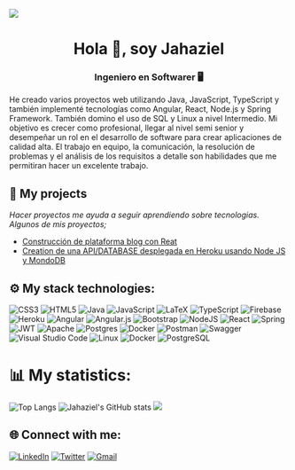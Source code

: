 <!-- ![](https://komarev.com/ghpvc/?username=jahazieljbh&color=blueviolet) -->
[![](https://hits.seeyoufarm.com/api/count/incr/badge.svg?url=https%3A%2F%2Fgithub.com%jahazieljbh&count_bg=%234A4B49&title_bg=%235E21A4&icon=&icon_color=%23E7E7E7&title=visits&edge_flat=true)](https://github.com/)

<h1 align="center">Hola 👋, soy Jahaziel</h1>
<h3 align="center">Ingeniero en Softwarer 🖥️</h3>

<!-- DESCRIPTION -->
He creado varios proyectos web utilizando Java, JavaScript, TypeScript y también implementé tecnologías como Angular, React, Node.js y Spring Framework. También domino el uso de SQL y Linux a nivel Intermedio. Mi objetivo es crecer como profesional, llegar al nivel semi senior y desempeñar un rol en el desarrollo de software para crear aplicaciones de calidad alta. El trabajo en equipo, la comunicación, la resolución de problemas y el análisis de los requisitos a detalle son habilidades que me permitiran hacer un excelente trabajo.

## 🚀 My projects
_Hacer proyectos me ayuda a seguir aprendiendo sobre tecnologias._
_Algunos de mis proyectos;_

- [Construcción de plataforma blog con Reat](https://github.com/jahazielBH/MyBlogProject-React)
- [Creation de una API/DATABASE desplegada en Heroku usando Node JS y MondoDB](https://github.com/jahazielBH/API-con-NodeJS-y-MongoDB)

## ⚙ My stack technologies:
![CSS3](https://img.shields.io/badge/css3-%231572B6.svg?style=for-the-badge&logo=css3&logoColor=white) ![HTML5](https://img.shields.io/badge/html5-%23E34F26.svg?style=for-the-badge&logo=html5&logoColor=white) ![Java](https://img.shields.io/badge/java-%23ED8B00.svg?style=for-the-badge&logo=java&logoColor=white) ![JavaScript](https://img.shields.io/badge/javascript-%23323330.svg?style=for-the-badge&logo=javascript&logoColor=%23F7DF1E) ![LaTeX](https://img.shields.io/badge/latex-%23008080.svg?style=for-the-badge&logo=latex&logoColor=white) ![TypeScript](https://img.shields.io/badge/typescript-%23007ACC.svg?style=for-the-badge&logo=typescript&logoColor=white) ![Firebase](https://img.shields.io/badge/firebase-%23039BE5.svg?style=for-the-badge&logo=firebase) ![Heroku](https://img.shields.io/badge/heroku-%23430098.svg?style=for-the-badge&logo=heroku&logoColor=white) ![Angular](https://img.shields.io/badge/angular-%23DD0031.svg?style=for-the-badge&logo=angular&logoColor=white) ![Angular.js](https://img.shields.io/badge/angular.js-%23E23237.svg?style=for-the-badge&logo=angularjs&logoColor=white) ![Bootstrap](https://img.shields.io/badge/bootstrap-%23563D7C.svg?style=for-the-badge&logo=bootstrap&logoColor=white) ![NodeJS](https://img.shields.io/badge/node.js-6DA55F?style=for-the-badge&logo=node.js&logoColor=white) ![React](https://img.shields.io/badge/react-%2320232a.svg?style=for-the-badge&logo=react&logoColor=%2361DAFB) ![Spring](https://img.shields.io/badge/spring-%236DB33F.svg?style=for-the-badge&logo=spring&logoColor=white) ![JWT](https://img.shields.io/badge/JWT-black?style=for-the-badge&logo=JSON%20web%20tokens) ![Apache](https://img.shields.io/badge/apache-%23D42029.svg?style=for-the-badge&logo=apache&logoColor=white) ![Postgres](https://img.shields.io/badge/postgres-%23316192.svg?style=for-the-badge&logo=postgresql&logoColor=white) ![Docker](https://img.shields.io/badge/docker-%230db7ed.svg?style=for-the-badge&logo=docker&logoColor=white) ![Postman](https://img.shields.io/badge/Postman-FF6C37?style=for-the-badge&logo=postman&logoColor=white) ![Swagger](https://img.shields.io/badge/-Swagger-%23Clojure?style=for-the-badge&logo=swagger&logoColor=white) ![Visual Studio Code](https://img.shields.io/badge/Visual%20Studio%20Code-0078d7.svg?style=for-the-badge&logo=visual-studio-code&logoColor=white) ![Linux](https://img.shields.io/badge/Linux-FCC624?style=for-the-badge&logo=linux&logoColor=black) ![Docker](https://img.shields.io/badge/Docker-2CA5E0?style=for-the-badge&logo=docker&logoColor=white) ![PostgreSQL](https://img.shields.io/badge/PostgreSQL-316192?style=for-the-badge&logo=postgresql&logoColor=white)

# 📊 My statistics:
![Top Langs](https://github-readme-stats.vercel.app/api?username=jahazieljbh&theme=swift&hide_border=true&include_all_commits=true&count_private=true)
![Jahaziel's GitHub stats](https://github-readme-streak-stats.herokuapp.com/?user=jahazieljbh&theme=swift&hide_border=true)
![](https://github-readme-stats.vercel.app/api/top-langs/?username=jahazieljbh&theme=swift&hide_border=true&include_all_commits=true&count_private=true&layout=compact)

## 🌐 Connect with me:
[![LinkedIn](https://img.shields.io/badge/LinkedIn-%230077B5.svg?logo=linkedin&logoColor=white)](https://linkedin.com/in/jahazielbh) [![Twitter](https://img.shields.io/badge/Twitter-%231DA1F2.svg?logo=Twitter&logoColor=white)](https://twitter.com/@jbh_jahaziel)
[![Gmail](https://img.shields.io/badge/Gmail-%23DD0031.svg?logo=gmail&logoColor=white)](mailto:jahaziel.hernandez.jbh@gmail.com)
